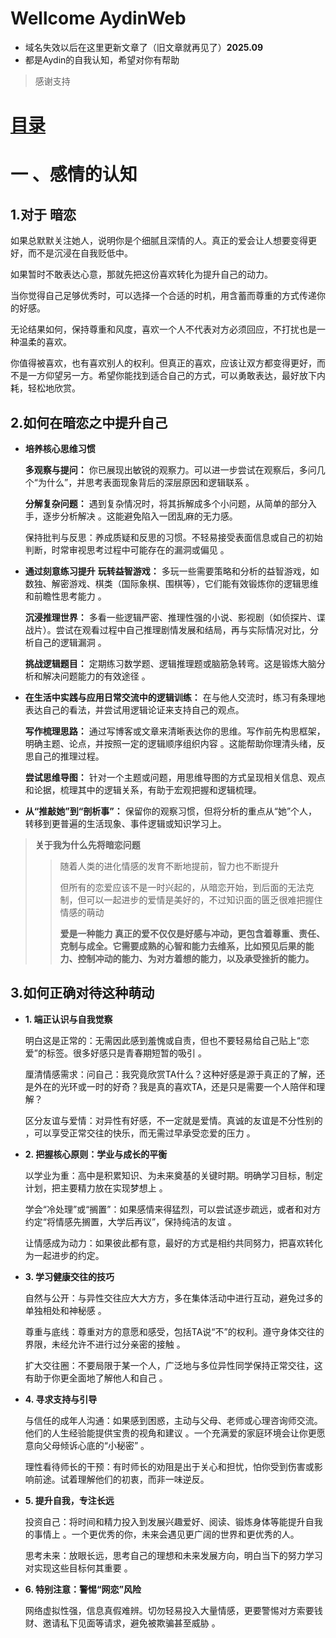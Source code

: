 # Wellcome AydinWeb

* 域名失效以后在这里更新文章了（旧文章就再见了）**2025.09**
* 都是Aydin的自我认知，希望对你有帮助
>感谢支持
# [目录](01.md)
# 一 、感情的认知

## **1.对于 暗恋**
  
如果总默默关注她人，说明你是个细腻且深情的人。​​真正的爱会让人想要变得更好，而不是沉浸在自我贬低中​​。

如果暂时不敢表达心意，那就先把这份喜欢转化为​​提升自己的动力​​。

当你觉得自己足够优秀时，可以选择一个合适的时机，用​​含蓄而尊重的方式​​传递你的好感。

无论结果如何，​​保持尊重和风度​​，喜欢一个人不代表对方必须回应，不打扰也是一种温柔的喜欢。

你值得被喜欢，也有喜欢别人的权利。但真正的喜欢，应该让双方都变得更好，而不是一方仰望另一方。希望你能找到适合自己的方式，可以勇敢表达，最好放下内耗，轻松地欣赏。


## **2.如何在暗恋之中提升自己**

- **培养核心思维习惯**
  
  **​​多观察与提问​​：**
  你已展现出​​敏锐的观察力​​。可以进一步尝试在观察后，多问几个“为什么”，并思考表面现象背后的深层原因和逻辑联系
  。

  **​​分解复杂问题​​：**
    遇到复杂情况时，​​将其拆解成多个小问题​​，从简单的部分入手，逐步分析解决
    。这能避免陷入一团乱麻的无力感。
  
    ​​保持批判与反思​​：养成​​质疑和反思的习惯​​。不轻易接受表面信息或自己的初始判断，时常审视思考过程中可能存在的漏洞或偏见
    。

- **通过刻意练习提升**
  **​​玩转益智游戏​​：**
    多玩一些​​需要策略和分析的益智游戏​​，如数独、解密游戏、棋类（国际象棋、围棋等），它们能有效锻炼你的逻辑思维和前瞻性思考能力
  。
  
  **​​沉浸推理世界​​：**
    多看一些​​逻辑严密、推理性强的小说、影视剧​​（如侦探片、谍战片）。尝试在观看过程中自己推理剧情发展和结局，再与实际情况对比，分析自己的逻辑漏洞
    。
    
  **​​挑战逻辑题目​​：**
    定期练习​​数学题、逻辑推理题或脑筋急转弯​​。这是锻炼大脑分析和解决问题能力的有效途径
    。

- **在生活中实践与应用**
  **​​日常交流中的逻辑训练​​：**
    在与他人交流时，​​练习有条理地表达自己的看法​​，并尝试用逻辑论证来支持自己的观点。
    
  
  **​​写作梳理思路​​：**
    通过​​写博客或文章​​来清晰表达你的思维。写作前先构思框架，明确主题、论点，并按照一定的逻辑顺序组织内容
    。这能帮助你理清头绪，反思自己的推理过程。
    
  **​​尝试思维导图​​：**
    针对一个主题或问题，用​​思维导图的方式呈现相关信息、观点和论据​​，梳理其中的逻辑关系，有助于宏观把握和逻辑梳理。
    

- **​​从“推敲她”到“剖析事”​​：**
  保留你的观察习惯，但​​将分析的重点从“她”个人，转移到更普遍的生活现象、事件逻辑或知识学习上。




>**关于我为什么先将暗恋问题**
>>随着人类的进化情感的发育不断地提前，智力也不断提升
>>
>>但所有的恋爱应该不是一时兴起的，从暗恋开始，到后面的无法克制，但可以一起进步的爱情是美好的，不过知识面的匮乏很难把握住情感的萌动
>>
>>**爱是一种能力
真正的爱不仅仅是好感与冲动，更包含着​​尊重、责任、克制与成全​​
。它需要成熟的心智和能力去维系，比如​​预见后果的能力、控制冲动的能力、为对方着想的能力，以及承受挫折的能力​​
。**

## **3.如何正确对待这种萌动**


-  **1. 端正认识与自我觉察**
  
    ​​明白这是正常的​​：无需因此感到羞愧或自责，但也​​不要轻易给自己贴上“恋爱”的标签​​
    。很多好感只是青春期短暂的吸引
    。
    
    ​​厘清情感需求​​：问自己：我究竟欣赏TA什么？这种好感是源于真正的了解，还是外在的光环或一时的好奇？我是真的喜欢TA，还是只是需要一个人陪伴和理解？
    
    ​​区分友谊与爱情​​：对异性有好感，不一定就是爱情。​​真诚的友谊是不分性别的​​，可以享受正常交往的快乐，而无需过早承受恋爱的压力
    。
  
-  ​​**2. 把握核心原则：学业与成长的平衡​​**
  
    ​​以学业为重​​：高中是积累知识、为未来奠基的关键时期。​​明确学习目标​​，制定计划，把主要精力放在实现梦想上
    。
    
    ​​学会“冷处理”或“搁置”​​：如果感情来得猛烈，可以尝试逐步疏远，或者和对方约定“​​将情感先搁置，大学后再议​​”，保持纯洁的友谊
    。
    
    ​​让情感成为动力​​：如果彼此都有意，最好的方式是​​相约共同努力，把喜欢转化为一起进步的约定​​
    。
    
-  **​​3. 学习健康交往的技巧​​**
  
    ​​自然与公开​​：与异性交往应​​大大方方​​，多在​​集体活动中​​进行互动，避免过多的单独相处和神秘感
    。
    
    ​​尊重与底线​​：​​尊重对方的意愿和感受​​，包括TA说“不”的权利。遵守​​身体交往的界限​​，未经允许不进行过分亲密的接触
    。
    
    ​​扩大交往圈​​：不要局限于某一个人，​​广泛地与多位异性同学保持正常交往​​，这有助于你更全面地了解他人和自己
    。
    
-  **​​4. 寻求支持与引导​​**
 
    ​​与信任的成年人沟通​​：如果感到困惑，​​主动与父母、老师或心理咨询师交流​​。他们的人生经验能提供宝贵的视角和建议
    。一个​​充满爱的家庭环境​​会让你更愿意向父母倾诉心底的“小秘密”
    。
    
    ​​理性看待师长的干预​​：有时师长的劝阻是出于关心和担忧，怕你受到伤害或影响前途。试着​​理解他们的初衷​​，而非一味逆反。
    
-  **​​5. 提升自我，专注长远​​**
  
    ​​投资自己​​：将时间和精力投入到发展​​兴趣爱好、阅读、锻炼身体​​等能提升自我的事情上
    。一个更优秀的你，未来会遇见更广阔的世界和更优秀的人。
    
    ​​思考未来​​：​​放眼长远​​，思考自己的理想和未来发展方向，明白当下的努力学习对实现这些目标何其重要
    。
    
 - **​​6. 特别注意：警惕“网恋”风险​​**

    网络虚拟性强，信息真假难辨。​​切勿轻易投入大量情感，更要警惕对方索要钱财、邀请私下见面等请求​​，避免被欺骗甚至威胁
    。

